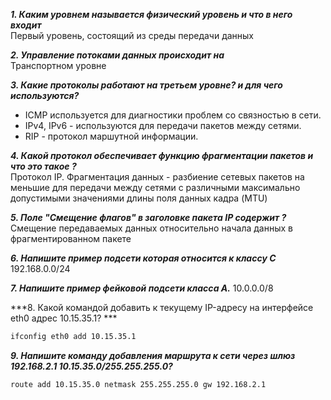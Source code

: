 ***1. Каким уровнем называется физический уровень и что в него входит***  
Первый уровень, состоящий из среды передачи данных

***2. Управление потоками данных происходит на***  
Транспортном уровне

***3. Какие протоколы работают на третьем уровне? и для чего используются?***  
- ICMP используется для диагностики проблем со связностью в сети.
- IPv4, IPv6 - используются для передачи пакетов между сетями.
- RIP - протокол маршутной информации.

***4. Какой протокол обеспечивает функцию фрагментации пакетов и что это такое ?***  
Протокол IP. Фрагментация данных - разбиение сетевых пакетов на меньшие для передачи между сетями с различными максимально допустимыми значениями длины поля данных кадра (MTU)

***5. Поле "Смещение флагов" в заголовке пакета IP содержит ?***  
Смещение передаваемых данных относительно начала данных в фрагментированном пакете

***6. Напишите пример подсети которая относится к классу C***
192.168.0.0/24

***7. Напишите пример фейковой подсети класса А.***
10.0.0.0/8

***8. Какой командой добавить к текущему IP-адресу на интерфейсе eth0 адрес 10.15.35.1? ***
```bash
ifconfig eth0 add 10.15.35.1
```

***9. Напишите команду добавления маршрута к сети через шлюз 192.168.2.1 10.15.35.0/255.255.255.0?***
```bash
route add 10.15.35.0 netmask 255.255.255.0 gw 192.168.2.1
```
